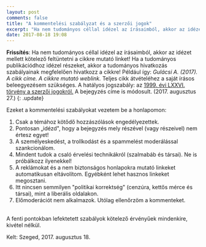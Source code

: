 ```yaml
---
layout: post
comments: false
title: "A kommentelési szabályzat és a szerzői jogok"
excerpt: "Ha nem tudományos céllal idézel az írásaimból, akkor az idézet mellett kötelező feltüntetni a cikkre mutató linket! Ha a tudományos publikációdhoz idézel részeket, akkor  a tudományos hivatkozás szabályainak megfelelően hivatkozz a cikkre! Például így: *Gulácsi A. (2017). A cikk címe. A cikkre mutató weblink.* Teljes cikk átvételéhez a saját írásos beleegyezésem szükséges."
date: 2017-08-18 19:08
---
```


**Frissítés**: Ha nem tudományos céllal idézel az írásaimból, akkor az idézet mellett kötelező feltüntetni a cikkre mutató linket! Ha a tudományos publikációdhoz idézel részeket, akkor  a tudományos hivatkozás szabályainak megfelelően hivatkozz a cikkre! Például így: *Gulácsi A. (2017). A cikk címe. A cikkre mutató weblink.* Teljes cikk átvételéhez a saját írásos beleegyezésem szükséges. A hatályos jogszabály: az [1999. évi LXXVI. törvény a szerzői jogokról.](https://net.jogtar.hu/jr/gen/hjegy_doc.cgi?docid=99900076.TV) A bejegyzés címe is módosult. (2017. augusztus 27.)
{: .update}


Ezeket a kommentelési szabályokat vezetem be a honlapomon:


1. Csak a témához kötődő hozzászólások engedélyezettek.
2. Pontosan „idézd", hogy a bejegyzés mely részével (vagy részeivel) nem értesz egyet!
3. A személyeskedést, a trollkodást és a spammelést moderálással szankcionálom.
4. Mindent tudok a csaló érvelési technikákról (szalmabáb és társai). Ne is próbálkozz ilyenekkel!
5. A reklámokat és a nem biztonságos honlapokra mutató linkeket automatikusan eltávolítom. Egyébként lehet hasznos linkeket megosztani.
6. Itt nincsen semmilyen "politikai korrektség" (cenzúra, kettős mérce és társai), mint a liberális oldalakon.
7. Előmoderációt nem alkalmazok. Utólag ellenőrzöm a kommenteket.

<br />
A fenti pontokban lefektetett szabályok kötelező érvényűek mindenkire, kivétel nélkül.
<br />

Kelt: Szeged, 2017. augusztus 18.
